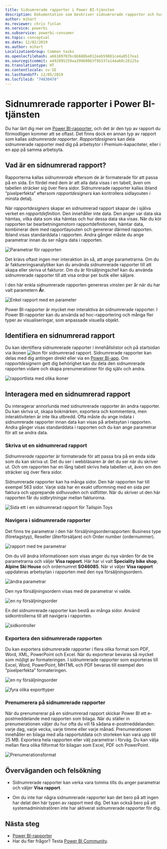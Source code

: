 ```yaml
---
title: Sidnumrerade rapporter i Power BI-tjänsten
description: Dokumentation som beskriver sidnumrerade rapporter och hur du visar dem i Power BI-tjänsten
author: mihart
ms.reviewer: chris finlan
ms.service: powerbi
ms.subservice: powerbi-consumer
ms.topic: conceptual
ms.date: 12/02/2019
ms.author: mihart
LocalizationGroup: Common tasks
ms.openlocfilehash: a66189707bc6b688be012eeb59881ce4a8517ea1
ms.sourcegitcommit: e492895259aa39960063f9b337a144a60c20125a
ms.translationtype: HT
ms.contentlocale: sv-SE
ms.lasthandoff: 12/05/2019
ms.locfileid: "74830478"
---
```

# <a name="paginated-reports-in-the-power-bi-service"></a>Sidnumrerade rapporter i Power BI-tjänsten
Du har lärt dig mer om [Power BI-rapporter](end-user-reports.md), och det är den typ av rapport du förmodligen kommer att se oftast. Det finns dock en annan typ av rapport som kallas *sidnumrerade rapporter*. *Rapportdesigners* kan dela sidnumrerade rapporter med dig på arbetsytor i Premium-kapaciteter, eller i en app på samma arbetsyta. 

## <a name="what-is-a-paginated-report"></a>Vad är en sidnumrerad rapport?

Rapporterna kallas *sidnumrerade* eftersom de är formaterade för att passa på en sida. En fördel med dem är att alla data visas i en tabell, även om tabellen sträcker sig över flera sidor. Sidnumrerade rapporter kallas ibland ”pixelperfekta” eftersom *rapportdesigners* kan kontrollera sidlayouten i minsta detalj.

När *rapportdesigners* skapar en sidnumrerad rapport skapar de i själva verket en *rapportdefinition*. Den innehåller inte data. Den anger var data ska hämtas, vilka data som ska hämtas och hur dessa data ska visas. När du kör rapporten tar bearbetningsmotorn rapportdefinitionen, hämtar data, kombinerar dem med rapportlayouten och genererar därmed rapporten. Ibland visas standarddata i rapporten. Andra gånger måste du ange parametrar innan du ser några data i rapporten. 

   ![Parametrar för rapporten](./media/end-user-paginated-report/power-bi-report-parameters.png)

Det krävs oftast ingen mer interaktion än så, att ange parametrarna. Om du är faktureringsanalytiker kan du använda sidnumrerade rapporter till att skapa eller skriva ut fakturor. Om du är försäljningschef kan du använda sidnumrerade rapporter till att visa ordrar per butik eller säljare. 

I den här enkla sidnumrerade rapporten genereras vinsten per år när du har valt parametern **År**. 

![Enkel rapport med en parameter](./media/end-user-paginated-report/power-bi-report-simple.png)

Power BI-rapporter är mycket mer interaktiva än sidnumrerade rapporter. I Power BI-rapporter kan du använda ad hoc-rapportering och många fler typer av visualiseringar, som anpassade visuella objekt.

## <a name="identify-a-paginated-report"></a>Identifiera en sidnumrerad rapport

Du kan identifiera sidnumrerade rapporter i innehållslistor och på startsidan via ikonen ![ikon för sidnumrerad rapport](media/end-user-paginated-report/power-bi-report-icon.png).  Sidnumrerade rapporter kan delas med dig antingen direkt eller via en [Power BI-app](end-user-apps.md). Om *rapportdesignern* gett dig behörighet kan du dela den sidnumrerade rapporten vidare och skapa prenumerationer för dig själv och andra.

![rapportlista med olika ikoner](./media/end-user-paginated-report/power-bi-report-list.png)

## <a name="interact-with-a-paginated-report"></a>Interagera med en sidnumrerad rapport

Du interagerar annorlunda med sidnumrerade rapporter än andra rapporter. Du kan skriva ut, skapa bokmärken, exportera och kommentera, men interaktiviteten är inte lika utbredd. Ofta måste du ange indata i sidnumrerade rapporter innan data kan visas på arbetsytan i rapporten.  Andra gånger visas standarddata i rapporten och du kan ange parametrar för att se andra data.

### <a name="print-a-paginated-report"></a>Skriva ut en sidnumrerad rapport

*Sidnumrerade* rapporter är formaterade för att passa bra på en enda sida som du kan skriva ut. Det du ser i webbläsaren är det du ser när du skriver ut. Och om rapporten har en lång tabell skrivs hela tabellen ut, även om den sträcker sig över flera sidor. 

Sidnumrerade rapporter kan ha många sidor. Den här rapporten har till exempel 563 sidor. Varje sida har en exakt utformning med en sida per faktura och upprepande sidhuvuden och sidfötter. När du skriver ut den här rapporten får du sidbrytningar mellan fakturorna.

   ![Sida ett i en sidnumrerad rapport för Tailspin Toys](./media/end-user-paginated-report/power-bi-paginated-500.png)


### <a name="navigate-the-paginated-report"></a>Navigera i sidnumrerade rapporter

Det finns tre parametrar i den här försäljningsorderrapporten: Business type (företagstyp), Reseller (återförsäljare) och Order number (ordernummer). 

![rapport med tre parametrar](./media/end-user-paginated-report/power-bi-parameter.png)

Om du vill ändra informationen som visas anger du nya värden för de tre parametrarna och väljer **Visa rapport**. Här har vi valt **Speciality bike shop**, **Alpine Ski House** och ordernumret **SO46085**. När vi väljer **Visa rapport** uppdateras arbetsytan i rapporten med den nya försäljningsordern.

![ändra parametrar](./media/end-user-paginated-report/power-bi-order.png)

Den nya försäljningsordern visas med de parametrar vi valde. 

![en ny försäljningsorder](./media/end-user-paginated-report/power-bi-new-order.png)

En del sidnumrerade rapporter kan bestå av många sidor.  Använd sidkontrollerna till att navigera i rapporten. 

![sidkontroller](./media/end-user-paginated-report/power-bi-page.png)

### <a name="export-the-paginated-report"></a>Exportera den sidnumrerade rapporten
Du kan exportera sidnumrerade rapporter i flera olika format som PDF, Word, XML, PowerPoint och Excel. När du exporterar bevaras så mycket som möjligt av formateringen. I sidnumrerade rapporter som exporteras till Excel, Word, PowerPoint, MHTML och PDF bevaras till exempel den ”pixelperfekta” formateringen. 

![en ny försäljningsorder](./media/end-user-paginated-report/power-bi-exporting.png)

![fyra olika exporttyper](./media/end-user-paginated-report/power-bi-four.png)

### <a name="subscribe-to-the-paginated-report"></a>Prenumerera på sidnumrerade rapporter
När du prenumererar på en sidnumrerad rapport skickar Power BI ett e-postmeddelande med rapporten som bilaga. När du ställer in prenumerationen väljer du hur ofta du vill få sådana e-postmeddelanden: varje dag, varje vecka, varje timme eller varje månad. Prenumerationen innehåller en bilaga med alla rapportutdata och storleken kan vara upp till 25 MB. Exportera hela rapporten eller välj parametrar i förväg. Du kan välja mellan flera olika filformat för bilagan som Excel, PDF och PowerPoint.  

![Prenumerationsformat](./media/end-user-paginated-report/power-bi-export-list.png)

## <a name="considerations-and-troubleshooting"></a>Överväganden och felsökning

- Sidnumrerade rapporter kan verka vara tomma tills du anger parametrar och väljer **Visa rapport**.

- Om du inte har några sidnumrerade rapporter kan det bero på att ingen har delat den här typen av rapport med dig. Det kan också bero på att systemadministratören inte har aktiverat sidnumrerade rapporter för dig. 

 

## <a name="next-steps"></a>Nästa steg
- [Power BI-rapporter](end-user-reports.md)
- Har du fler frågor? Testa [Power BI Community](https://community.powerbi.com/).

